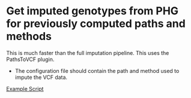 # Get imputed genotypes from PHG for previously computed paths and methods

This is much faster than the full imputation pipeline. 
This uses the PathsToVCF plugin. 

* The configuration file should contain the path and method used to impute the VCF data.

[Example Script]()
